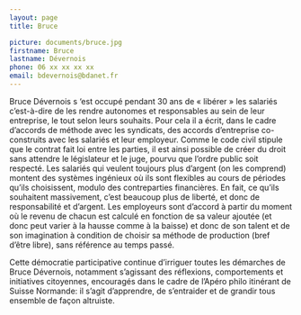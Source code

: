 ```yaml
---
layout: page
title: Bruce

picture: documents/bruce.jpg
firstname: Bruce
lastname: Dévernois
phone: 06 xx xx xx xx
email: bdevernois@bdanet.fr
---
```


Bruce Dévernois s ‘est occupé pendant 30 ans de « libérer » les salariés c’est-à-dire de les rendre autonomes et responsables au sein de leur entreprise, le tout selon leurs souhaits. Pour cela il a écrit, dans le cadre d’accords de méthode avec les syndicats, des accords d’entreprise co-construits avec les salariés et leur employeur. Comme le code civil stipule que le contrat fait loi entre les parties, il est ainsi possible de créer du droit sans attendre le législateur et le juge, pourvu que l’ordre public soit respecté. Les salariés qui veulent toujours plus d’argent (on les comprend) montent des systèmes ingénieux où ils sont flexibles au cours de périodes qu’ils choisissent, modulo des contreparties financières. En fait, ce qu’ils souhaitent massivement, c’est beaucoup plus de liberté, et donc de responsabilité et d’argent. Les employeurs sont d’accord à partir du moment où le revenu de chacun est calculé en fonction de sa valeur ajoutée (et donc peut varier à la hausse comme à la baisse) et donc de son talent et de son imagination à condition de choisir sa méthode de production (bref d’être libre), sans référence au temps passé.

Cette démocratie participative continue d’irriguer toutes les démarches de Bruce Dévernois, notamment s’agissant des réflexions, comportements et initiatives citoyennes, encouragés dans le cadre de l’Apéro philo itinérant de Suisse Normande: 
il s’agit d’apprendre, de s’entraider et de grandir tous ensemble de façon altruiste.

